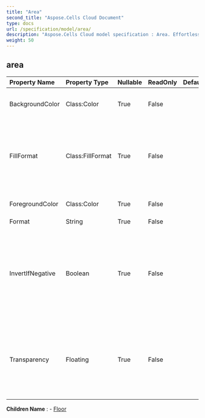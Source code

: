 ```yaml
---
title: "Area"
second_title: "Aspose.Cells Cloud Document"
type: docs
url: /specification/model/area/
description: "Aspose.Cells Cloud model specification : Area. Effortlessly handle Excel and other spreadsheet documents with features like opening, generating, editing, splitting, merging, comparing, and converting."
weight: 50
---
```


## **area**

 

| Property Name | Property Type | Nullable |  ReadOnly | DefaultValue | Description | 
| :- | :- | :- |:- |  :- | :- |
| BackgroundColor | Class:Color | True |  False |  | Gets or sets the background  of the .  |  
| FillFormat | Class:FillFormat | True |  False |  | Represents a  object that contains fill formatting properties for the specified chart or shape.  |  
| ForegroundColor | Class:Color | True |  False |  | Gets or sets the foreground .  |  
| Format | String | True |  False |  |  |  
| InvertIfNegative | Boolean | True |  False |  | If the property is true and the value of chart point is a negative number,            the foreground color and background color will be exchanged.  |  
| Transparency | Floating | True |  False |  | Returns or sets the degree of transparency of the area as a value from 0.0 (opaque) through 1.0 (clear).  |  

**Children Name** : 
	-  [Floor](floor) 
